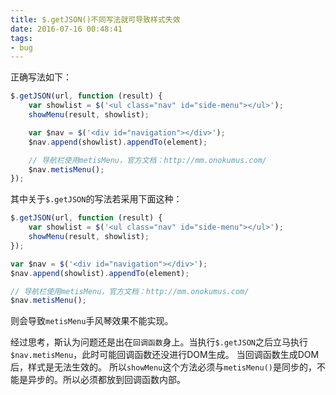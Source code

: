 ```yaml
---
title: $.getJSON()不同写法就可导致样式失效
date: 2016-07-16 00:48:41
tags:
- bug
---
```

正确写法如下：
```js
$.getJSON(url, function (result) {
    var showlist = $('<ul class="nav" id="side-menu"></ul>');
    showMenu(result, showlist);

    var $nav = $('<div id="navigation"></div>');
    $nav.append(showlist).appendTo(element);

    // 导航栏使用metisMenu，官方文档：http://mm.onokumus.com/
    $nav.metisMenu();
});
```
其中关于`$.getJSON`的写法若采用下面这种：
```js
$.getJSON(url, function (result) {
    var showlist = $('<ul class="nav" id="side-menu"></ul>');
    showMenu(result, showlist);
});

var $nav = $('<div id="navigation"></div>');
$nav.append(showlist).appendTo(element);

// 导航栏使用metisMenu，官方文档：http://mm.onokumus.com/
$nav.metisMenu();
```
则会导致`metisMenu`手风琴效果不能实现。

经过思考，斯认为问题还是出在`回调函数`身上。当执行`$.getJSON`之后立马执行`$nav.metisMenu`，此时可能回调函数还没进行DOM生成。
当回调函数生成DOM后，样式是无法生效的。
所以`showMenu`这个方法必须与`metisMenu()`是同步的，不能是异步的。所以必须都放到回调函数内部。
